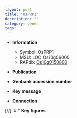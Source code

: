 ```yaml
---
layout: post
title: "OsPRP1"
description: ""
category: genes
tags: 
---
```


* **Information**  
    + Symbol: OsPRP1  
    + MSU: [LOC_Os10g06000](http://rice.uga.edu/cgi-bin/ORF_infopage.cgi?orf=LOC_Os10g06000)  
    + RAPdb: [Os10g0150800](http://rapdb.dna.affrc.go.jp/viewer/gbrowse_details/irgsp1?name=Os10g0150800)  

* **Publication**  

* **Genbank accession number**  

* **Key message**  

* **Connection**  

[//]: # * **Key figures**  


